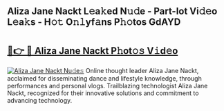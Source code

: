 ## Aliza Jane Nackt L𝚎a𝚔ed N𝚞𝚍e - Part-Iot Vi𝚍𝚎o L𝚎a𝚔s - H𝚘𝚝 O𝚗𝚕yf𝚊ns P𝚑𝚘tos GdAYD

# <h2><a href="http://kf3kax.oniu.top/?m=Aliza+Jane+Nackt">🔗👉 🔴 Aliza Jane Nackt P𝚑ot𝚘𝚜 V𝚒d𝚎o</a></h2>

[![Aliza Jane Nackt Nu𝚍e𝚜](https://i.imgur.com/0qMVB7G.gif)](http://kf3kax.oniu.top/?m=Aliza+Jane+Nackt)
Online thought leader Aliza Jane Nackt, acclaimed for disseminating dance and lifestyle knowledge, through performances and personal vlogs. Trailblazing technologist Aliza Jane Nackt, recognized for their innovative solutions and commitment to advancing technology.  
